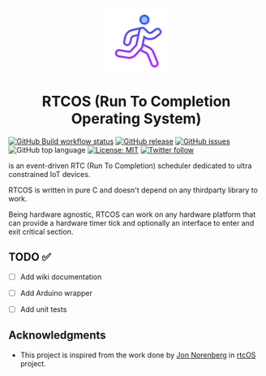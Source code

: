 <p align="center">
  <img src="https://github.com/kaizoku-oh/rtcos/blob/main/docs/image/logo.png">
  <h1 align="center">RTCOS (Run To Completion Operating System)</h1>
</p>

<!-- ![RTCOS logo](https://github.com/kaizoku-oh/rtcos/blob/main/docs/image/logo.png) -->
<!-- ![](https://github.com/<OWNER>/<REPOSITORY>/workflows/<WORKFLOW_NAME>/badge.svg) -->
[![GitHub Build workflow status](https://github.com/kaizoku-oh/rtcos/workflows/Build/badge.svg)](https://github.com/kaizoku-oh/rtcos/actions/workflows/main.yaml)
[![GitHub release](https://img.shields.io/github/v/release/kaizoku-oh/rtcos)](https://github.com/kaizoku-oh/rtcos/releases)
[![GitHub issues](https://img.shields.io/github/issues/kaizoku-oh/rtcos)](https://github.com/kaizoku-oh/rtcos/issues)
![GitHub top language](https://img.shields.io/github/languages/top/kaizoku-oh/rtcos)
[![License: MIT](https://img.shields.io/badge/License-MIT-blue.svg)](https://github.com/kaizoku-oh/rtcos/blob/main/LICENSE)
[![Twitter follow](https://img.shields.io/twitter/follow/kaizoku_ouh?style=social)](https://twitter.com/kaizoku_ouh)

is an event-driven RTC (Run To Completion) scheduler dedicated to ultra constrained IoT devices.

RTCOS is written in pure C and doesn't depend on any thirdparty library to work.

Being hardware agnostic, RTCOS can work on any hardware platform that can provide a hardware timer tick and optionally an interface to enter and exit critical section.

## TODO ✅

- [ ] Add wiki documentation

- [ ] Add Arduino wrapper

- [ ] Add unit tests

## Acknowledgments
- This project is inspired from the work done by [Jon Norenberg](https://github.com/norenberg99) in [rtcOS](https://github.com/norenberg99/rtcOS) project.
